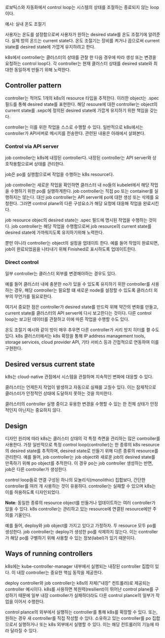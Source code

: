 로보틱스와 자동화에서 control loop는 시스템의 상태를 조절하는 종료되지 않는 loop이다.

예시: 실내 온도 조절기

사용자는 온도를 설정함으로써 사용자가 원하는 desired state를 온도 조절기에 알려준다. 실제 방의 온드는 current state다. 온도 조절기는 장비를 켜거나 끔으로써 current state를 desired state에 가깝게 유지하려고 한다.

k8s에서 controller는 클러스터의 상태를 관찰 한 다음 경우에 따라 생성 또는 변경을 요청하는 control loop다. 각 controller는 현재 클러스터 상태를 desired state와 최대한 동일하게 만들기 위해 노력한다.

## Controller pattern
controller는 적어도 1개의 k8s의 resource 타입을 추적한다. 이러한 object는 .spec 필드를 통해 desired state를 표현한다. 해당 resoure에 대한 controller는 object의 current state를 .sepc에 정의된 desired state에 가깝게 유지하기 위한 책임을 갖는다.

controller는 이를 위한 작업을 스스로 수행할 수 있다. 일반적으로 k8s에서는 controller가 API서버로 메시지를 전송한다. 관련된 내용은 아래에서 살펴본다.

### Control via API server
job controller는 k8s에 내장된 controller다. 내장된 controller는 API server와 상호작용함으로써 상태를 관리한다.

job은 po를 실행함으로써 작업을 수행하는 k8s resource다. 

job controller는 새로운 작업을 확인하면 클러스터 내 no들의 kubelet에서 해당 작업을 수행하기 위한 po를 실행하게한다. job controller는 직접 po 또는 container를 실행하지는 않는다. 대신 job controller는 API server에 po에 대한 생성 또는 삭제를 요청한다. 그러면 control plane의 다른 구성요소가 해당 요청에 대응해 작업을 완료시킨다.

job resource objec의 desired state는 .spec 필드에 명시된 작업을 수행하는 것이다. job controller는 해당 작업을 수행함으로써 job resource의 current state를 desired state에 가까워지도록 유지하기위해 노력한다.

뿐만 아니라 controller는 object의 설정을 업데이트 한다. 예를 들어 작업이 완료되면, job이 완료되었음을 나타내기 위해 Finished로 표시하도록 업데이트한다.

### Direct control
일부 controller는 클러스터 외부를 변경해야하는 경우도 있다.

예를 들어 클러스터 내에 충분한 no가 있을 수 있도록 유지하기 위한 controller를 사용하는 경우, 해당 controller는 필요할 떄 새로운 node를 설정할 수 있도록 클러스터 외부의 무언가를 필요로한다.

여기서 중요한 점은 controller가  desired state를 만드릭 위해 약간의 변화를 만들고, current state를 클러스터의 API server에 다시 보고한다는 것이다. 다른 control loop는 보고된 데이터를 관찰하고 이에 따른 작업을 수행할 수도 있다.

온도 조절기 예시와 같이 방이 매우 추우면 다른 controller가 서리 방지 히터를 켤 수도 있다. k8s 클러스터에서는 k8s 확장을 통해  IP address management tools, storage services, cloud provider API, 기타 서비스 등과 간접적으로 연동하여 이를 구현한다.


## Desired versus current state
k8s는 cloud-native 관점에서 시스템을 관찰하며 지속적인 변화에 대응할 수 있다.

클러스터는 언제든지 작업이 발생하고 자동으로 실패를 고칠수 있다. 이는 잠재적으로 클러스터가 안정적인 상태에 도달하지 못하는 것을 의미한다.

클러스터의 controller 실행 중이고 유용한 변경을 수행할 수 있는 한 전체 상태가 안정적인지 아닌지는 중요하지 않다.

## Design
디자인 원리에 따라 k8s는 클러스터 상태의 각 특정 측면을 관리하는 많은 controller를 사용한다. 가장 일반적으로 특정 control loop(controller)는 한 종류의 k8s resource의 desired state를 추적하며, desired state로 만들기 위해 다른 종류의 resource를 관리한다. 예를 들어, job controller는 job object와 새로운 job의 desired state를 만족하기 위해 po object를 추적한다. 이 경우 po는 job controller 생성하는 반면, job은 다른 controller가 생성한다.

control loop들로 연결 구성된 하나의 모놀리식(monolithic) 집합보다, 간단한 controller를 여러 개 사용하는 것이 유용하다. controller는 실패할 수 있으며 k8s는 이를 허용하도록 디자인되었다.

**Note**: 동일한 종류의 resource object를 만들거나 업데이트하는 여러 controller가 있을 수 있다. k8s controller는 관리하고 있는 resource에 연결된 resource에만 주의를 기울인다.

예를 들어, deploy와 job object를 가지고 있다고 가정하자. 두 resource 모두 po를 생성한다. job controller는 deploy가 생성한 po를 삭제하지 않는다. 이는 controller가 해당 po를 구별하기 위해 사용할 수 있는 정보(label)가 있기 때문이다.

## Ways of running controllers
k8s에는 kube-controller-manager 내부에서 실행되는 내장된 controller 집합이 있다. 이 내장 controller는 중요한 핵심 동작을 제공한다.

deploy controller와 job controller는 k8s의 자체("내장" 컨트롤러)로 제공되는 controller 예시이다. k8s를 사용하면 복원력(resilient)이 뛰어난 control plane를 구성하기 때문에 일부 내장 controller가 실패하더라도 다른 control plance의 일부가 작업을 이어서 수행한다.

control plance의 외부에서 실행하는 controller를 통해 k8s를 확장할 수 있다. 또는, 원하는 경우 새 controller를 직접 작성할 수 있다. 소유하고 있는 controller를 po 집합으로서 실행하거나 또는 k8s 외부에서 실행할 수 있다. 이는 해당 컨트롤러의 기능에 따라 달라질 수 있다.